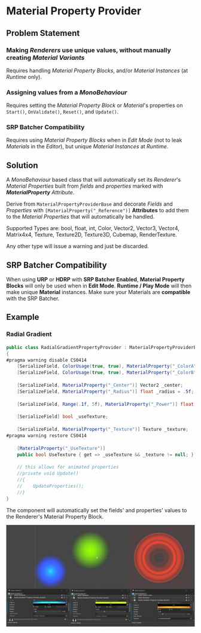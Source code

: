 # Material Property Provider

## Problem Statement
### Making _Renderers_ use unique values, without manually creating _Material Variants_
Requires handling _Material Property Blocks_, and/or _Material Instances_ (at _Runtime_ only).
### Assigning values from a _MonoBehaviour_
Requires setting the _Material Property Block_ or _Material_'s properties on ```Start()```, ```OnValidate()```, ```Reset()```, and ```Update()```.
### SRP Batcher Compatibility
Requires using _Material Property Blocks_ when in _Edit Mode_ (not to leak _Materials_ in the _Editor_), but unique _Material Instances_ at _Runtime_.

## Solution
A _MonoBehaviour_ based class that will automatically set its _Renderer_'s _Material Properties_ built from _fields_ and _properties_ marked with _**MaterialProperty**_ _Attribute_.

Derive from ```MaterialPropertyProviderBase``` and decorate _Fields_ and _Properties_ with ```[MaterialProperty("_Reference")]``` **Attributes** to add them to the _Material Properties_ that will automatically be handled.

Supported Types are: bool, float, int, Color, Vector2, Vector3, Vector4, Matrix4x4, Texture, Texture2D, Texture3D, Cubemap, RenderTexture.

Any other type will issue a warning and just be discarded.

## SRP Batcher Compatibility
When using **URP** or **HDRP** with **SRP Batcher Enabled**, **Material Property Blocks** will only be used when in **Edit Mode**.
**Runtime / Play Mode** will then make unique **Material** instances. Make sure your Materials are **compatible** with the SRP Batcher.

## Example
### Radial Gradient
```cs
public class RadialGradientPropertyProvider : MaterialPropertyProviderBase
{
#pragma warning disable CS0414
    [SerializeField, ColorUsage(true, true), MaterialProperty("_ColorA")] Color _colorA = Color.yellow;
    [SerializeField, ColorUsage(true, true), MaterialProperty("_ColorB")] Color _colorB = Color.cyan;

    [SerializeField, MaterialProperty("_Center")] Vector2 _center;
    [SerializeField, MaterialProperty("_Radius")] float _radius = .5f;

    [SerializeField, Range(.1f, 5f), MaterialProperty("_Power")] float _power = 1f;

    [SerializeField] bool _useTexture;

    [SerializeField, MaterialProperty("_Texture")] Texture _texture;
#pragma warning restore CS0414

    [MaterialProperty("_UseTexture")]
    public bool UseTexture { get => _useTexture && _texture != null; }

    // this allows for animated properties
    //private void Update()
    //{
    //    UpdateProperties();
    //}
}
```
The component will automatically set the fields' and properties' values to the Renderer's Material Property Block.

![alt text](Documentation~/images/radial-gradient-sample.png)

